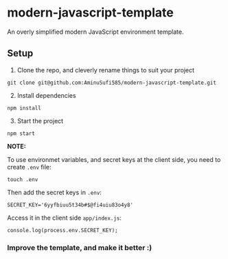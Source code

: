 # modern-javascript-template
An overly simplified modern JavaScript environment template.

## Setup

1. Clone the repo, and cleverly rename things to suit your project
```
git clone git@github.com:AminuSufi585/modern-javascript-template.git
```

2. Install dependencies 
```
npm install
```

3. Start the project
```
npm start
```

**NOTE:** 

To use environmet variables, and secret keys at the client side, you need to create `.env` file:
```
touch .env
```

Then add the secret keys in `.env`:
```
SECRET_KEY='6yyfbiuu5t34b#$@fi4uiu83o4y8'
```

Access it in the client side `app/index.js`:
```
console.log(process.env.SECRET_KEY);
```

### Improve the template, and make it better :)